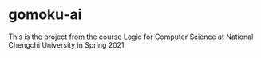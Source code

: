 # gomoku-ai
This is the project from the course Logic for Computer Science at National Chengchi University in Spring 2021
